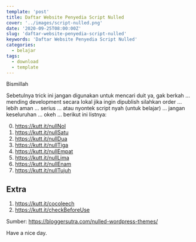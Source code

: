 ```yaml
---
template: 'post'
title: Daftar Website Penyedia Script Nulled
cover: '../images/script-nulled.png'
date: '2020-09-25T08:00:00Z'
slug: 'daftar-website-penyedia-script-nulled'
keywords: 'Daftar Website Penyedia Script Nulled'
categories:
  - belajar
tags:
  - download
  - template
---
```


Bismillah

Sebetulnya trick ini jangan digunakan untuk mencari duit ya, gak berkah ... mending development secara lokal jika ingin dipublish silahkan order ... lebih aman ... serius ... atau nyontek script nyah (untuk belajar) ... jangan keseluruhan ... okeh ... berikut ini listnya:

0. https://kutt.it/nullNol
1. https://kutt.it/nullSatu
1. https://kutt.it/nullDua
1. https://kutt.it/nullTiga
1. https://kutt.it/nullEmpat
1. https://kutt.it/nullLima
1. https://kutt.it/nullEnam
1. https://kutt.it/nullTujuh

## Extra

1. https://kutt.it/cocoleech
2. https://kutt.it/checkBeforeUse

Sumber: https://bloggersutra.com/nulled-wordpress-themes/

Have a nice day.
